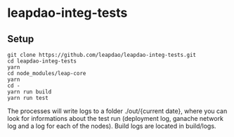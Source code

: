 # leapdao-integ-tests

## Setup
```
git clone https://github.com/leapdao/leapdao-integ-tests.git
cd leapdao-integ-tests
yarn
cd node_modules/leap-core
yarn
cd -
yarn run build
yarn run test
```
The processes will write logs to a folder ./out/{current date}, where you can look for informations about the test run (deployment log, ganache network log and a log for each of the nodes). Build logs are located in build/logs.
